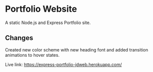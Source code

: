 # Portfolio Website
A static Node.js and Express Portfolio site.

## Changes
Created new color scheme with new heading font and added transition animations to hover states.

Live link: https://express-portfolio-jdweb.herokuapp.com/
